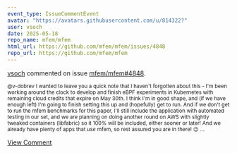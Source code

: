 ```yaml
---
event_type: IssueCommentEvent
avatar: "https://avatars.githubusercontent.com/u/814322?"
user: vsoch
date: 2025-05-18
repo_name: mfem/mfem
html_url: https://github.com/mfem/mfem/issues/4848
repo_url: https://github.com/mfem/mfem
---
```


<a href='https://github.com/vsoch' target='_blank'>vsoch</a> commented on issue <a href='https://github.com/mfem/mfem/issues/4848' target='_blank'>mfem/mfem#4848</a>.

<small>@v-dobrev I wanted to leave you a quick note that I haven't forgotten about this - I'm been working around the clock to develop and finish eBPF experiments in Kubernetes with remaining cloud credits that expire on May 30th. I think I'm in good shape, and (if we have enough left) I'm going to finish setting this up and (hopefully) get to run. And if we don't get to run the mfem benchmarks for this paper, I'll still include the application with automated testing in our set, and we are planning on doing another round on AWS with slightly tweaked containers (libfabric) so it 100% will be included, either sooner or later! And we already have plenty of apps that _use_ mfem, so rest assured you are in there! 😉 ...</small>

<a href='https://github.com/mfem/mfem/issues/4848' target='_blank'>View Comment</a>